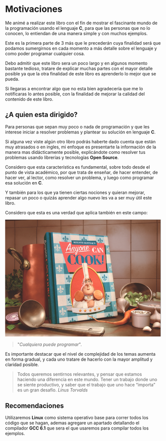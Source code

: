 # Motivaciones
Me animé a realizar este libro con el fin de mostrar el fascinante mundo de la programación usando el lenguaje **C**, para que las personas que no lo conocen, lo entiendan de una manera simple y con muchos ejemplos.

Este es la primera parte de 3 más que le precederán cuya finalidad será que podamos sumergirnos en cada momento a más detalle sobre el lenguaje y como poder programar cualquier cosa.

Debo admitir que este libro sera un poco largo y en algunos momento bastante tedioso, tratare de explicar muchas partes con el mayor detalle posible ya que la otra finalidad de este libro es aprenderlo lo mejor que se pueda.

Si llegaras a encontrar algo que no esta bien agradecería que me lo notificaras lo antes posible, con la finalidad de mejorar la calidad del contenido de este libro.

## ¿A quien esta dirigido?
Para personas que sepan muy poco o nada de programación y que les interese iniciar a resolver problemas y plantear su solución en lenguaje **C**.

Si alguna vez viste algún otro libro podrás haberte dado cuenta que están muy atrasados o en ingles, mi enfoque es presentarte la información de la manera mas didácticamente posible, explicándote como resolver tus problemas usando librerías y tecnologías **Open Source**.

Considero que esta característica es fundamental, sobre todo desde el punto de vista académico, por que trata de enseñar, de hacer entender, de hacer ver, al lector, como resolver un problema, y luego como programar  esa solución en **C**.

Y también para los que ya tienen ciertas nociones y quieran mejorar, repasar un poco o quizás aprender algo nuevo les va a ser muy útil este libro.

Considero que esta es una verdad que aplica también en este campo:

![gustea](Imagenes/gustea.png)

> "*Cualquiera puede programar*".

Es importante destacar que el nivel de complejidad de los temas aumenta en forma gradual, y cada uno tratare de hacerlo con la mayor amplitud y claridad posible.

> Todos queremos sentirnos relevantes, y pensar que estamos haciendo una diferencia en este mundo. Tener un trabajo donde uno se siente productivo, y saber que el trabajo que uno hace “importa” es un gran desafío.
*Linus Torvalds*

## Recomendaciones
Utilizaremos **Linux** como sistema operativo base para correr todos los código que se hagan, ademas agregare un apartado detallando el compilador **GCC 6.1** que sera el que usaremos para compilar todos los ejemplos.